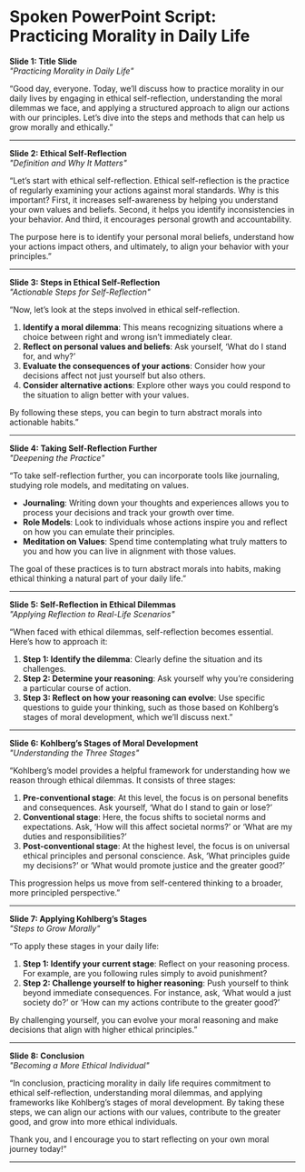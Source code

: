# Spoken PowerPoint Script: Practicing Morality in Daily Life

**Slide 1: Title Slide**  
_"Practicing Morality in Daily Life"_

“Good day, everyone. Today, we’ll discuss how to practice morality in our daily lives by engaging in ethical self-reflection, understanding the moral dilemmas we face, and applying a structured approach to align our actions with our principles. Let’s dive into the steps and methods that can help us grow morally and ethically.”

---

**Slide 2: Ethical Self-Reflection**  
_"Definition and Why It Matters"_

“Let’s start with ethical self-reflection. Ethical self-reflection is the practice of regularly examining your actions against moral standards. Why is this important? First, it increases self-awareness by helping you understand your own values and beliefs. Second, it helps you identify inconsistencies in your behavior. And third, it encourages personal growth and accountability.

The purpose here is to identify your personal moral beliefs, understand how your actions impact others, and ultimately, to align your behavior with your principles.”

---

**Slide 3: Steps in Ethical Self-Reflection**  
_"Actionable Steps for Self-Reflection"_

“Now, let’s look at the steps involved in ethical self-reflection.

1. **Identify a moral dilemma**: This means recognizing situations where a choice between right and wrong isn’t immediately clear.
2. **Reflect on personal values and beliefs**: Ask yourself, ‘What do I stand for, and why?’
3. **Evaluate the consequences of your actions**: Consider how your decisions affect not just yourself but also others.
4. **Consider alternative actions**: Explore other ways you could respond to the situation to align better with your values.

By following these steps, you can begin to turn abstract morals into actionable habits.”

---

**Slide 4: Taking Self-Reflection Further**  
_"Deepening the Practice"_

“To take self-reflection further, you can incorporate tools like journaling, studying role models, and meditating on values.

- **Journaling**: Writing down your thoughts and experiences allows you to process your decisions and track your growth over time.
- **Role Models**: Look to individuals whose actions inspire you and reflect on how you can emulate their principles.
- **Meditation on Values**: Spend time contemplating what truly matters to you and how you can live in alignment with those values.

The goal of these practices is to turn abstract morals into habits, making ethical thinking a natural part of your daily life.”

---

**Slide 5: Self-Reflection in Ethical Dilemmas**  
_"Applying Reflection to Real-Life Scenarios"_

“When faced with ethical dilemmas, self-reflection becomes essential. Here’s how to approach it:

1. **Step 1: Identify the dilemma**: Clearly define the situation and its challenges.
2. **Step 2: Determine your reasoning**: Ask yourself why you’re considering a particular course of action.
3. **Step 3: Reflect on how your reasoning can evolve**: Use specific questions to guide your thinking, such as those based on Kohlberg’s stages of moral development, which we’ll discuss next.”

---

**Slide 6: Kohlberg’s Stages of Moral Development**  
_"Understanding the Three Stages"_

“Kohlberg’s model provides a helpful framework for understanding how we reason through ethical dilemmas. It consists of three stages:

1. **Pre-conventional stage**: At this level, the focus is on personal benefits and consequences. Ask yourself, ‘What do I stand to gain or lose?’
2. **Conventional stage**: Here, the focus shifts to societal norms and expectations. Ask, ‘How will this affect societal norms?’ or ‘What are my duties and responsibilities?’
3. **Post-conventional stage**: At the highest level, the focus is on universal ethical principles and personal conscience. Ask, ‘What principles guide my decisions?’ or ‘What would promote justice and the greater good?’

This progression helps us move from self-centered thinking to a broader, more principled perspective.”

---

**Slide 7: Applying Kohlberg’s Stages**  
_"Steps to Grow Morally"_

“To apply these stages in your daily life:

1. **Step 1: Identify your current stage**: Reflect on your reasoning process. For example, are you following rules simply to avoid punishment?
2. **Step 2: Challenge yourself to higher reasoning**: Push yourself to think beyond immediate consequences. For instance, ask, ‘What would a just society do?’ or ‘How can my actions contribute to the greater good?’

By challenging yourself, you can evolve your moral reasoning and make decisions that align with higher ethical principles.”

---

**Slide 8: Conclusion**  
_"Becoming a More Ethical Individual"_

“In conclusion, practicing morality in daily life requires commitment to ethical self-reflection, understanding moral dilemmas, and applying frameworks like Kohlberg’s stages of moral development. By taking these steps, we can align our actions with our values, contribute to the greater good, and grow into more ethical individuals.

Thank you, and I encourage you to start reflecting on your own moral journey today!”

---
